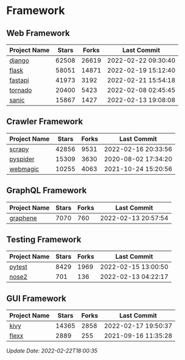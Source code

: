 # Framework

## Web Framework
| Project Name | Stars | Forks | Last Commit |
| ------------ | ----- | ----- | ----------- |
| [django](https://github.com/django/django) | 62508 | 26619 | 2022-02-22 09:30:40 |
| [flask](https://github.com/pallets/flask) | 58051 | 14871 | 2022-02-19 15:12:40 |
| [fastapi](https://github.com/tiangolo/fastapi) | 41973 | 3192 | 2022-02-21 15:54:18 |
| [tornado](https://github.com/tornadoweb/tornado) | 20400 | 5423 | 2022-02-08 02:45:45 |
| [sanic](https://github.com/sanic-org/sanic) | 15867 | 1427 | 2022-02-13 19:08:08 |

## Crawler Framework
| Project Name | Stars | Forks | Last Commit |
| ------------ | ----- | ----- | ----------- |
| [scrapy](https://github.com/scrapy/scrapy) | 42856 | 9531 | 2022-02-16 20:33:56 |
| [pyspider](https://github.com/binux/pyspider) | 15309 | 3630 | 2020-08-02 17:34:20 |
| [webmagic](https://github.com/code4craft/webmagic) | 10255 | 4063 | 2021-10-24 15:20:56 |

## GraphQL Framework
| Project Name | Stars | Forks | Last Commit |
| ------------ | ----- | ----- | ----------- |
| [graphene](https://github.com/graphql-python/graphene) | 7070 | 760 | 2022-02-13 20:57:54 |

## Testing Framework
| Project Name | Stars | Forks | Last Commit |
| ------------ | ----- | ----- | ----------- |
| [pytest](https://github.com/pytest-dev/pytest) | 8429 | 1969 | 2022-02-15 13:00:50 |
| [nose2](https://github.com/nose-devs/nose2) | 701 | 136 | 2022-02-13 04:22:17 |

## GUI Framework
| Project Name | Stars | Forks | Last Commit |
| ------------ | ----- | ----- | ----------- |
| [kivy](https://github.com/kivy/kivy) | 14365 | 2858 | 2022-02-17 19:50:37 |
| [flexx](https://github.com/flexxui/flexx) | 2889 | 255 | 2021-09-16 11:35:28 |

*Update Date: 2022-02-22T18:00:35*